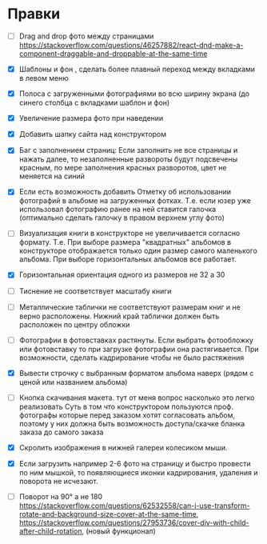 # Правки
- [ ] Drag and drop фото между страницами 
https://stackoverflow.com/questions/46257882/react-dnd-make-a-component-draggable-and-droppable-at-the-same-time
- [x] Шаблоны и фон , сделать более плавный переход между вкладками в левом меню 

- [x] Полоса с загруженными фотографиями во всю ширину экрана (до синего столбца с вкладками шаблон и фон)

- [x] Увеличение размера фото при наведении

- [x] Добавить шапку сайта над конструктором

- [x] Баг с заполнением страниц: Если заполнить не все страницы и нажать далее, то незаполненные развороты будут подсвечены красным, по мере заполнения красных разворотов, цвет не меняется на синий

- [x] Если есть возможность добавить Отметку об использовании фотографий в альбоме на загруженных фотках. Т.е. если юзер уже использовал фотографию ранее на ней ставится галочка (оптимально сделать галочку в правом верхнем углу фото)

- [ ] Визуализация книги в конструкторе не увеличивается согласно формату. Т.е. При выборе размера "квадратных" альбомов в конструкторе отображается только один размер самого маленького альбома. При выборе горизонтальных альбомов все работает.

 - [x] Горизонтальная ориентация одного из размеров не 32 а 30

- [ ] Тиснение не соответствует масштабу книги

- [ ] Металлические таблички не соответствуют размерам книг и не верно расположены. Нижний край таблички должен быть расположен по центру обложки

- [ ] Фотографии в фотовставках растянуты. Если выбрать фотообложку или фотовставку то при загрузке фотографии она растягивается. При возможности, сделать кадрирование чтобы не было растяжения

- [x] Вывести строчку с выбранным форматом альбома наверх (рядом с ценой или названием альбома)

- [ ] Кнопка скачивания макета.
тут от меня вопрос насколько это легко реализовать 
Суть в том что конструктором пользуются проф. фотографы которые перед заказом хотят согласовать альбом, поэтому у них должна быть возможность доступа/скачке бланка заказа до самого заказа

- [x] Скролить изображения в нижней галереи колесиком мыши.

- [x] Если загрузить например 2-6 фото на страницу и быстро провести по ним мышкой, то появляющиеся иконки кадрирования, удаления и поворота не исчезают. 

- [ ] Поворот на 90° а не 180
 https://stackoverflow.com/questions/62532558/can-i-use-transform-rotate-and-background-size-cover-at-the-same-time,
 https://stackoverflow.com/questions/27953736/cover-div-with-child-after-child-rotation,
 (новый функционал)